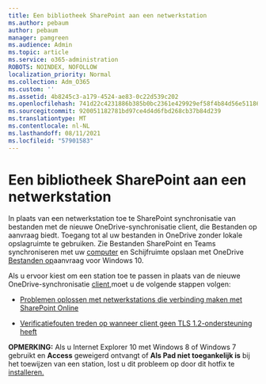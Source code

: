 ```yaml
---
title: Een bibliotheek SharePoint aan een netwerkstation
ms.author: pebaum
author: pebaum
manager: pamgreen
ms.audience: Admin
ms.topic: article
ms.service: o365-administration
ROBOTS: NOINDEX, NOFOLLOW
localization_priority: Normal
ms.collection: Adm_O365
ms.custom: ''
ms.assetid: 4b8245c3-a179-4524-ae83-0c22d539c202
ms.openlocfilehash: 741d22c4231886b385b0bc2361e429929ef58f4b84d56e51186f129fc5d07921
ms.sourcegitcommit: 920051182781bd97ce4d4d6fbd268cb37b84d239
ms.translationtype: MT
ms.contentlocale: nl-NL
ms.lasthandoff: 08/11/2021
ms.locfileid: "57901583"
---
```

# <a name="map-a-sharepoint-library-to-a-network-drive"></a>Een bibliotheek SharePoint aan een netwerkstation

In plaats van een netwerkstation toe te SharePoint synchronisatie van bestanden met de nieuwe OneDrive-synchronisatie client, die Bestanden op aanvraag biedt. Toegang tot al uw bestanden in OneDrive zonder lokale opslagruimte te gebruiken. Zie Bestanden SharePoint en Teams synchroniseren met uw [computer](https://support.microsoft.com/office/sync-sharepoint-and-teams-files-with-your-computer-6de9ede8-5b6e-4503-80b2-6190f3354a88) en Schijfruimte opslaan met OneDrive [Bestanden op](https://support.microsoft.com/office/save-disk-space-with-onedrive-files-on-demand-for-windows-10-0e6860d3-d9f3-4971-b321-7092438fb38e)aanvraag voor Windows 10.

Als u ervoor kiest om een station toe te passen in plaats van de nieuwe OneDrive-synchronisatie [client,](https://support.microsoft.com/office/sync-sharepoint-and-teams-files-with-your-computer-6de9ede8-5b6e-4503-80b2-6190f3354a88)moet u de volgende stappen volgen:

- [Problemen oplossen met netwerkstations die verbinding maken met SharePoint Online](https://docs.microsoft.com/sharepoint/support/administration/troubleshoot-mapped-network-drives)

- [Verificatiefouten treden op wanneer client geen TLS 1.2-ondersteuning heeft](https://docs.microsoft.com/sharepoint/troubleshoot/administration/authentication-errors-tls12-support#network-drive-mapped-to-a-sharepoint-library)  

**OPMERKING:** Als u Internet Explorer 10 met Windows 8 of Windows 7 gebruikt en **Access** geweigerd ontvangt of **Als Pad niet toegankelijk is** bij het toewijzen van een station, lost u dit probleem op door dit hotfix te [installeren.](https://support.microsoft.com/topic/error-when-you-open-a-sharepoint-document-library-in-windows-explorer-or-map-a-network-drive-to-the-library-after-you-install-internet-explorer-10-96e640ba-059f-9b09-bb91-2a0319ee8b1d)